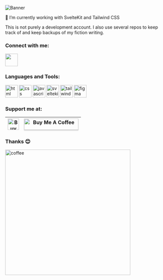 ![Banner](https://i.imgur.com/OFwUqo2.jpeg)

<p>🌱 I’m currently working with SvelteKit and Tailwind CSS</p>

This is not purely a development account. I also use several repos to keep track of and keep backups of my fiction writing.

<h3 align="left">Connect with me:</h3>
<p align="left">
<a href="https://twitter.com/iamfschaefer" target="blank"><img align="center" src="https://www.vectorlogo.zone/logos/twitter/twitter-tile.svg" alt="" height="40" width="40" /></a>
</p>

<h3>Languages and Tools:</h3>
<p>
<a href="https://developer.mozilla.org/en-US/docs/Web/HTML" target="_blank"><img src="https://www.vectorlogo.zone/logos/w3_html5/w3_html5-icon.svg" alt="html" width="40" height="40"/></a>
<a href="https://developer.mozilla.org/en-US/docs/Web/CSS" target="_blank"><img src="https://www.vectorlogo.zone/logos/w3_css/w3_css-icon.svg" alt="css" width="40" height="40"/></a>
<a href="https://developer.mozilla.org/en-US/docs/Web/JavaScript" target="_blank"><img src="https://upload.wikimedia.org/wikipedia/commons/9/99/Unofficial_JavaScript_logo_2.svg" alt="javascript" width="40" height="40"/></a>
<a href="https://kit.svelte.dev/" target="_blank"><img src="https://raw.githubusercontent.com/wappalyzer/wappalyzer/0962f4ffedcd098d25781bc811aecda9cd5dc98a/src/drivers/webextension/images/icons/Svelte.svg" alt="sveltekit" width="40" height="40"/></a>
  <a href="https://tailwindcss.com/" target="_blank"><img src="https://www.vectorlogo.zone/logos/tailwindcss/tailwindcss-icon.svg" alt="tailwind" width="40" height="40"/></a>
<a href="https://www.figma.com/" target="_blank"><img src="https://www.vectorlogo.zone/logos/figma/figma-icon.svg" alt="figma" width="40" height="40"/></a>
</p>

<h3>Support me at:</h3>

| <a href='https://ko-fi.com/R6R0DAAX5' target='_blank'><img height='36' style='border:0px;height:36px;' src='https://cdn.ko-fi.com/cdn/kofi4.png?v=3' border='0' alt='Buy Me a Coffee at ko-fi.com' /></a>      | <a href="https://www.buymeacoffee.com/fschaefer" target="_blank"><img src="https://www.buymeacoffee.com/assets/img/custom_images/orange_img.png" alt="Buy Me A Coffee" style="height: 36px !important;width: 174px !important;box-shadow: 0px 3px 2px 0px rgba(190, 190, 190, 0.5) !important;-webkit-box-shadow: 0px 3px 2px 0px rgba(190, 190, 190, 0.5) !important;" ></a>|
| :----:| :----: |

<h3>Thanks 😊</h3>

<img alt="coffee" width="400" src="https://media0.giphy.com/media/Q6joirtIBHUsw/giphy.gif?cid=790b76116994773a7087a46c745dbf5abde8c82da3cd7f4e&rid=giphy.gif&ct=g">

<!--
**iamfschaefer/iamfschaefer** is a ✨ _special_ ✨ repository because its `README.md` (this file) appears on your GitHub profile.

Here are some ideas to get you started:

- 🔭 I’m currently working on ...
- 🌱 I’m currently learning ...
- 👯 I’m looking to collaborate on ...
- 🤔 I’m looking for help with ...
- 💬 Ask me about ...
- 📫 How to reach me: ...
- 😄 Pronouns: ...
- ⚡ Fun fact: ...
-->
